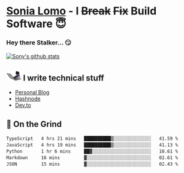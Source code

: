 # [Sonia Lomo](https://sonylomo.github.io/) - I ~~Break~~ ~~Fix~~ Build Software 😇
### Hey there Stalker... 😏 

<a href="https://github.com/sonylomo/github-readme-stats">
  <img align="center" src="https://media.giphy.com/media/lU05nFSW6Y2A/giphy.gif" alt="Sony's github stats" />
</a>

## <img src="assets/devcat.gif" width="40"> I write technical stuff
- [Personal Blog](https://www.sonylomo.dev/blog)
- [Hashnode](https://sonylomo.hashnode.dev/)
- [Dev.to](https://dev.to/sonylomo)

## 🤡 On the Grind
<!--START_SECTION:waka-->

```txt
TypeScript   4 hrs 21 mins   ██████████▒░░░░░░░░░░░░░░   41.59 %
JavaScript   4 hrs 19 mins   ██████████▒░░░░░░░░░░░░░░   41.13 %
Python       1 hr 6 mins     ██▓░░░░░░░░░░░░░░░░░░░░░░   10.61 %
Markdown     16 mins         ▓░░░░░░░░░░░░░░░░░░░░░░░░   02.61 %
JSON         15 mins         ▓░░░░░░░░░░░░░░░░░░░░░░░░   02.43 %
```

<!--END_SECTION:waka-->

